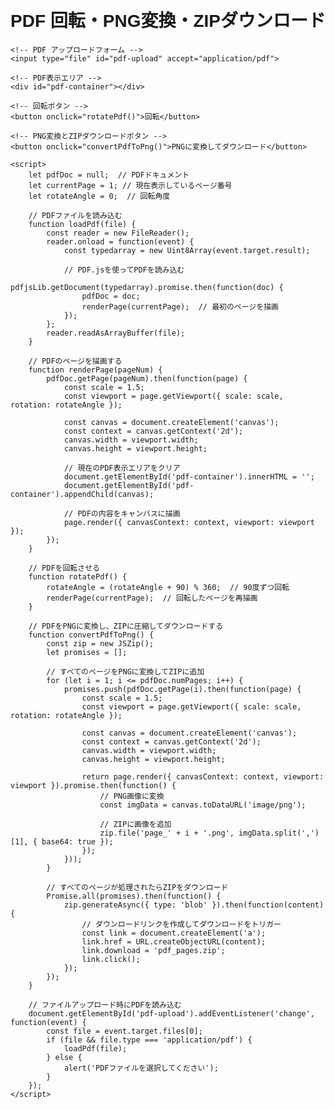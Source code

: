 <!DOCTYPE html>
<html lang="ja">
<head>
    <meta charset="UTF-8">
    <meta name="viewport" content="width=device-width, initial-scale=1.0">
    <title>PDF 回転・PNG変換・ZIPダウンロード</title>
    <script src="https://cdnjs.cloudflare.com/ajax/libs/pdf.js/2.10.377/pdf.min.js"></script>
    <script src="https://cdnjs.cloudflare.com/ajax/libs/jszip/3.10.1/jszip.min.js"></script>
    <script src="https://cdnjs.cloudflare.com/ajax/libs/html2canvas/0.4.1/html2canvas.min.js"></script>
    <style>
        body {
            font-family: Arial, sans-serif;
            padding: 20px;
        }
        #pdf-container {
            width: 100%;
            height: 500px;
            border: 1px solid #ccc;
            margin-bottom: 20px;
            position: relative;
            overflow: hidden;
        }
        canvas {
            width: 100% !important;
            height: auto !important;
        }
    </style>
</head>
<body>
    <h1>PDF 回転・PNG変換・ZIPダウンロード</h1>
    
    <!-- PDF アップロードフォーム -->
    <input type="file" id="pdf-upload" accept="application/pdf">
    
    <!-- PDF表示エリア -->
    <div id="pdf-container"></div>
    
    <!-- 回転ボタン -->
    <button onclick="rotatePdf()">回転</button>
    
    <!-- PNG変換とZIPダウンロードボタン -->
    <button onclick="convertPdfToPng()">PNGに変換してダウンロード</button>

    <script>
        let pdfDoc = null;  // PDFドキュメント
        let currentPage = 1; // 現在表示しているページ番号
        let rotateAngle = 0;  // 回転角度

        // PDFファイルを読み込む
        function loadPdf(file) {
            const reader = new FileReader();
            reader.onload = function(event) {
                const typedarray = new Uint8Array(event.target.result);

                // PDF.jsを使ってPDFを読み込む
                pdfjsLib.getDocument(typedarray).promise.then(function(doc) {
                    pdfDoc = doc;
                    renderPage(currentPage);  // 最初のページを描画
                });
            };
            reader.readAsArrayBuffer(file);
        }

        // PDFのページを描画する
        function renderPage(pageNum) {
            pdfDoc.getPage(pageNum).then(function(page) {
                const scale = 1.5;
                const viewport = page.getViewport({ scale: scale, rotation: rotateAngle });

                const canvas = document.createElement('canvas');
                const context = canvas.getContext('2d');
                canvas.width = viewport.width;
                canvas.height = viewport.height;

                // 現在のPDF表示エリアをクリア
                document.getElementById('pdf-container').innerHTML = '';  
                document.getElementById('pdf-container').appendChild(canvas);

                // PDFの内容をキャンバスに描画
                page.render({ canvasContext: context, viewport: viewport });
            });
        }

        // PDFを回転させる
        function rotatePdf() {
            rotateAngle = (rotateAngle + 90) % 360;  // 90度ずつ回転
            renderPage(currentPage);  // 回転したページを再描画
        }

        // PDFをPNGに変換し、ZIPに圧縮してダウンロードする
        function convertPdfToPng() {
            const zip = new JSZip();
            let promises = [];
            
            // すべてのページをPNGに変換してZIPに追加
            for (let i = 1; i <= pdfDoc.numPages; i++) {
                promises.push(pdfDoc.getPage(i).then(function(page) {
                    const scale = 1.5;
                    const viewport = page.getViewport({ scale: scale, rotation: rotateAngle });

                    const canvas = document.createElement('canvas');
                    const context = canvas.getContext('2d');
                    canvas.width = viewport.width;
                    canvas.height = viewport.height;

                    return page.render({ canvasContext: context, viewport: viewport }).promise.then(function() {
                        // PNG画像に変換
                        const imgData = canvas.toDataURL('image/png');

                        // ZIPに画像を追加
                        zip.file('page_' + i + '.png', imgData.split(',')[1], { base64: true });
                    });
                }));
            }

            // すべてのページが処理されたらZIPをダウンロード
            Promise.all(promises).then(function() {
                zip.generateAsync({ type: 'blob' }).then(function(content) {
                    // ダウンロードリンクを作成してダウンロードをトリガー
                    const link = document.createElement('a');
                    link.href = URL.createObjectURL(content);
                    link.download = 'pdf_pages.zip';
                    link.click();
                });
            });
        }

        // ファイルアップロード時にPDFを読み込む
        document.getElementById('pdf-upload').addEventListener('change', function(event) {
            const file = event.target.files[0];
            if (file && file.type === 'application/pdf') {
                loadPdf(file);
            } else {
                alert('PDFファイルを選択してください');
            }
        });
    </script>
</body>
</html>
